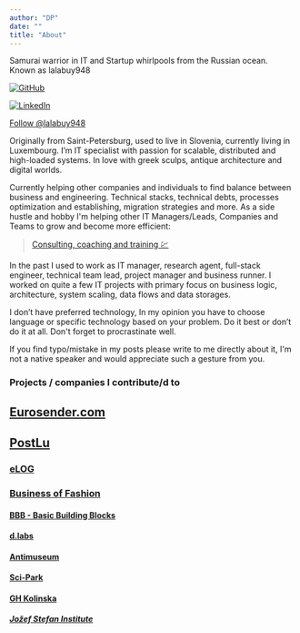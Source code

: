 ```yaml
---
author: "DP"
date: ""
title: "About"
---
```


Samurai warrior in IT and Startup whirlpools from the Russian ocean. Known as lalabuy948

[![GitHub](https://img.shields.io/badge/github-%23121011.svg?style=for-the-badge&logo=github&logoColor=white)](https://github.com/lalabuy948)

[![LinkedIn](https://img.shields.io/badge/linkedin-%230077B5.svg?style=for-the-badge&logo=linkedin&logoColor=white)](https://www.linkedin.com/in/mrpopov/)

<a href="https://twitter.com/lalabuy948?ref_src=twsrc%5Etfw" class="twitter-follow-button" data-lang="en" data-show-count="false">Follow @lalabuy948</a><script async src="https://platform.twitter.com/widgets.js" charset="utf-8"></script>

Originally from Saint-Petersburg, used to live in Slovenia, currently living in Luxembourg. I’m IT specialist with passion for scalable, distributed and high-loaded systems. In love with greek sculps, antique architecture and digital worlds.

Currently helping other companies and individuals to find balance between business and engineering. Technical stacks, technical debts, processes optimization and establishing, migration strategies and more. As a side hustle and hobby I'm helping other IT Managers/Leads, Companies and Teams to grow and become more efficient: 

> [Consulting, coaching and training 💹](/consulting)

In the past I used to work as IT manager, research agent, full-stack engineer, technical team lead, project manager and business runner. I worked on quite a few IT projects with primary focus on business logic, architecture, system scaling, data flows and data storages.

I don’t have preferred technology, In my opinion you have to choose language or specific technology based on your problem. Do it best or don’t do it at all. Don't forget to procrastinate well.

If you find typo/mistake in my posts please write to me directly about it, I'm not a native speaker and would appreciate such a gesture from you. 

### Projects / companies I contribute/d to

## [Eurosender.com](https://www.eurosender.com)

## [PostLu](https://www.post.lu)

### [eLOG](https://www.elog-luxembourg.com)

### [Business of Fashion](https://www.businessoffashion.com)

#### [BBB - Basic Building Blocks](https://basicbb.com)

#### [d.labs](https://www.dlabs.io)

#### [Antimuseum](http://www.antimuseum.org/en)

#### [Sci-Park](https://sci-park.org)

#### [GH Kolinska](https://ghkolinska.si/)

##### [Jožef Stefan Institute](https://ijs.si/ijsw)
